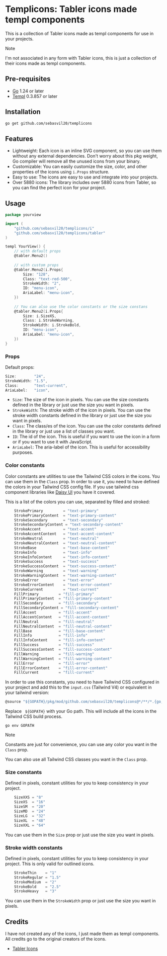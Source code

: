 # Templicons: Tabler icons made templ components
This is a collection of Tabler icons made as templ components for use in your projects.

> [!NOTE]
> I'm not associated in any form with Tabler icons, this is just a collection of their icons made as templ components.

## Pre-requisites
- [Go](https://golang.org/) 1.24 or later
- [Templ](https://templ.guide/) 0.3.857 or later

## Installation
```bash
go get github.com/sebasvil20/templicons
```

## Features
- Lightweight: Each icon is an inline SVG component, so you can use them without any external dependencies. Don't worry about this pkg weight, Go compiler will remove all the unused icons from your binary.
- Customizable: You can easily customize the size, color, and other properties of the icons using `i.Props` structure.
- Easy to use: The icons are easy to use and integrate into your projects.
- Over 5880 icons: The library includes over 5880 icons from Tabler, so you can find the perfect icon for your project.

## Usage
```go
package yourview

import (
    "github.com/sebasvil20/templicons/i"
    "github.com/sebasvil20/templicons/tabler"
)

templ YourView() {
    // with default props
    @tabler.Menu2()
    
    // with custom props
    @tabler.Menu2(i.Props{
        Size: "128",
        Class: "text-red-500",
        StrokeWidth: "2",
        ID: "menu-icon",
        AriaLabel: "menu-icon",
    })
    
    // You can also use the color constants or the size constans
    @tabler.Menu2(i.Props{
        Size: i.SizeXS,
        Class: i.StrokeWarning,
        StrokeWidth: i.StrokeBold,
        ID: "menu-icon",
        AriaLabel: "menu-icon",
    })
}
```

### Props
Default props:
```go
Size:        "24",
StrokeWidth: "1.5",
Class:       "text-current",
AriaLabel:   "icon",
```
- `Size`: The size of the icon in pixels. You can use the size constants defined in the library or just use the size you want in pixels.
- `StrokeWidth`: The stroke width of the icon in pixels. You can use the stroke width constants defined in the library or just use the size you want in pixels.
- `Class`: The class/es of the icon. You can use the color constants defined in the library or just use a list of classes you want.
- `ID`: The id of the icon. This is useful if you want to use the icon in a form or if you want to use it with JavaScript.
- `AriaLabel`: The aria-label of the icon. This is useful for accessibility purposes.

### Color constants
Color constants are utilities to use the Tailwind CSS colors in the icons. You can use them in the `Class` prop.
In order to use it, you need to have defined the colors in your Tailwind CSS config file. If you use tailwind css component libraries like
[Daisy UI](https://daisyui.com/) you have it covered.

This is a list of the colors you can use, separated by filled and stroked:
```go
    StrokePrimary         = "text-primary"
    StrokePrimaryContent  = "text-primary-content"
    StrokeSecondary       = "text-secondary"
    StrokeSecondaryContent = "text-secondary-content"
    StrokeAccent          = "text-accent"
    StrokeAccentContent   = "text-accent-content"
    StrokeNeutral         = "text-neutral"
    StrokeNeutralContent  = "text-neutral-content"
    StrokeBase            = "text-base-content"
    StrokeInfo            = "text-info"
    StrokeInfoContent     = "text-info-content"
    StrokeSuccess         = "text-success"
    StrokeSuccessContent  = "text-success-content"
    StrokeWarning         = "text-warning"
    StrokeWarningContent  = "text-warning-content"
    StrokeError           = "text-error"
    StrokeErrorContent    = "text-error-content"
    StrokeCurrent         = "text-current"
    FillPrimary         = "fill-primary"
    FillPrimaryContent  = "fill-primary-content"
    FillSecondary       = "fill-secondary"
    FillSecondaryContent = "fill-secondary-content"
    FillAccent          = "fill-accent"
    FillAccentContent   = "fill-accent-content"
    FillNeutral         = "fill-neutral"
    FillNeutralContent  = "fill-neutral-content"
    FillBase            = "fill-base-content"
    FillInfo            = "fill-info"
    FillInfoContent     = "fill-info-content"
    FillSuccess         = "fill-success"
    FillSuccessContent  = "fill-success-content"
    FillWarning         = "fill-warning"
    FillWarningContent  = "fill-warning-content"
    FillError           = "fill-error"
    FillErrorContent    = "fill-error-content"
    FillCurrent         = "fill-current"
```

In order to use this constants, you need to have Tailwind CSS configured in your project and add this to the `input.css` (Tailwind V4) or equivalent in
your tailwind version:
```js
@source "${GOPATH}/pkg/mod/github.com/sebasvil20/templicons@*/**/*.{go,templ}";
```
Replace ` ${GOPATH}` with your Go path. This will include all the icons in the Tailwind CSS build process.
```
go env GOPATH
```

> [!NOTE]
> Constants are just for convenience, you can use any color you want in the `Class` prop. 

You can also use all Tailwind CSS classes you want in the `Class` prop.

### Size constants
Defined in pixels, constant utilities for you to keep consistency in your project.
```go
    SizeXXS = "8"
    SizeXS  = "16"
    SizeSM  = "20"
    SizeMD  = "24"
    SizeLG  = "32"
    SizeXL  = "48"
    SizeXXL = "64"
```
You can use them in the `Size` prop or just use the size you want in pixels.

### Stroke width constants
Defined in pixels, constant utilities for you to keep consistency in your project. This is only valid for outlined icons.
```go
    StrokeThin    = "1"
    StrokeRegular = "1.5"
    StrokeMedium  = "2"
    StrokeBold    = "2.5"
    StrokeHeavy   = "3"
```
You can use them in the `StrokeWidth` prop or just use the size you want in pixels.

## Credits
I have not created any of the icons, I just made them as templ components. All credits go to the original creators of the icons.
- [Tabler Icons](https://tabler.io/icons)